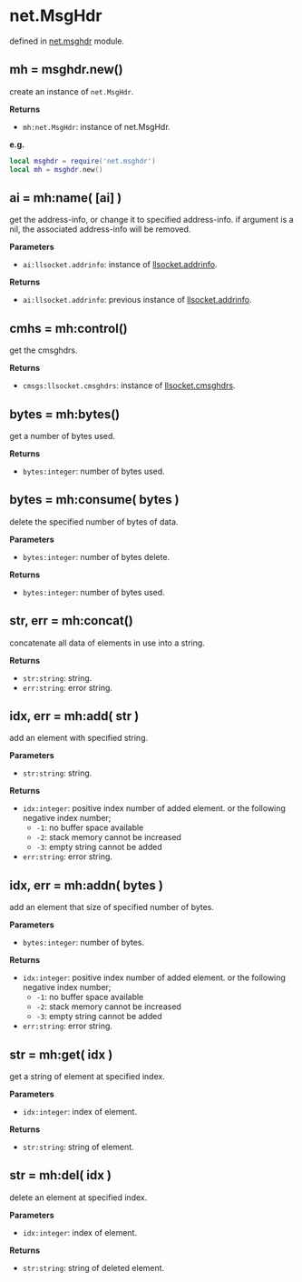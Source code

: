 
# net.MsgHdr

defined in [net.msghdr](../lib/msghdr.lua) module.


## mh = msghdr.new()

create an instance of `net.MsgHdr`.

**Returns**

- `mh:net.MsgHdr`: instance of net.MsgHdr.

**e.g.**

```lua
local msghdr = require('net.msghdr')
local mh = msghdr.new()
```


## ai = mh:name( [ai] )

get the address-info, or change it to specified address-info. if argument is a nil, the associated address-info will be removed.

**Parameters**

- `ai:llsocket.addrinfo`: instance of [llsocket.addrinfo](https://github.com/mah0x211/lua-llsocket#llsocketaddrinfo-instance-methods).

**Returns**

- `ai:llsocket.addrinfo`: previous instance of [llsocket.addrinfo](https://github.com/mah0x211/lua-llsocket#llsocketaddrinfo-instance-methods).


## cmhs = mh:control()

get the cmsghdrs.

**Returns**

- `cmsgs:llsocket.cmsghdrs`: instance of [llsocket.cmsghdrs](https://github.com/mah0x211/lua-llsocket#llsocketcmsghdrs-instance-methods).


## bytes = mh:bytes()

get a number of bytes used.

**Returns**

- `bytes:integer`: number of bytes used.


## bytes = mh:consume( bytes )

delete the specified number of bytes of data.

**Parameters**

- `bytes:integer`: number of bytes delete.

**Returns**

- `bytes:integer`: number of bytes used.


## str, err = mh:concat()

concatenate all data of elements in use into a string.

**Returns**

- `str:string`: string.
- `err:string`: error string.


## idx, err = mh:add( str )

add an element with specified string.

**Parameters**

- `str:string`: string.

**Returns**

- `idx:integer`: positive index number of added element. or the following negative index number;
  - `-1`: no buffer space available
  - `-2`: stack memory cannot be increased
  - `-3`: empty string cannot be added
- `err:string`: error string.


## idx, err = mh:addn( bytes )

add an element that size of specified number of bytes.

**Parameters**

- `bytes:integer`: number of bytes.

**Returns**

- `idx:integer`: positive index number of added element. or the following negative index number;
  - `-1`: no buffer space available
  - `-2`: stack memory cannot be increased
  - `-3`: empty string cannot be added
- `err:string`: error string.


## str = mh:get( idx )

get a string of element at specified index.

**Parameters**

- `idx:integer`: index of element.

**Returns**

- `str:string`: string of element.


## str = mh:del( idx )

delete an element at specified index.

**Parameters**

- `idx:integer`: index of element.

**Returns**

- `str:string`: string of deleted element.


